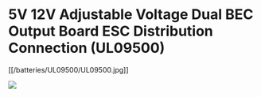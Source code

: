 # 5V 12V Adjustable Voltage Dual BEC Output Board ESC Distribution Connection (UL09500)

[[/batteries/UL09500/UL09500.jpg]]

[![](http://i1.ytimg.com/vi/3nh3A_-eomI/0.jpg)](https://www.youtube.com/watch?v=3nh3A_-eomI)

